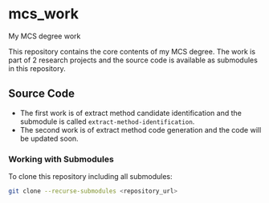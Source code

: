 # mcs_work
My MCS degree work

This repository contains the core contents of my MCS degree. The work is part of 2 research projects and the source code is available as submodules in this repository.

## Source Code

- The first work is of extract method candidate identification and the submodule is called `extract-method-identification`.
- The second work is of extract method code generation and the code will be updated soon.

### Working with Submodules

To clone this repository including all submodules:

```bash
git clone --recurse-submodules <repository_url>
```
